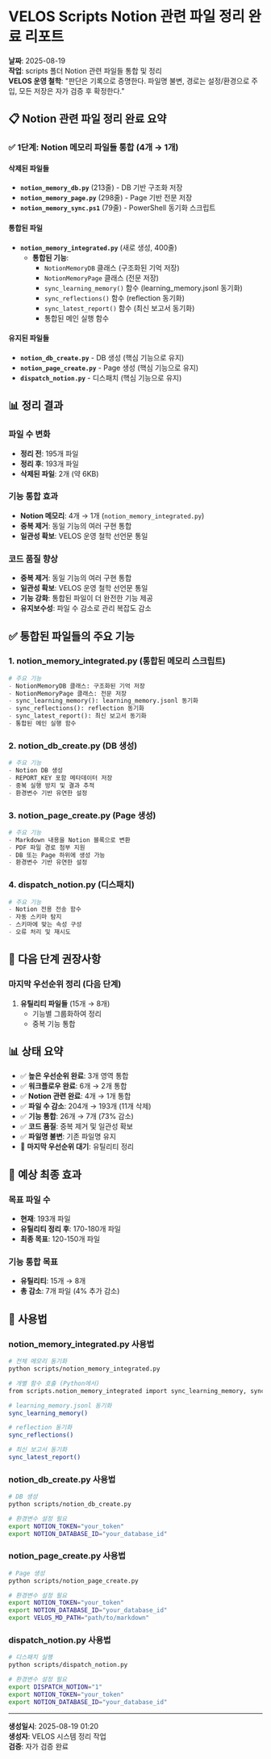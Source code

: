 # VELOS Scripts Notion 관련 파일 정리 완료 리포트

**날짜**: 2025-08-19  
**작업**: scripts 폴더 Notion 관련 파일들 통합 및 정리  
**VELOS 운영 철학**: "판단은 기록으로 증명한다. 파일명 불변, 경로는 설정/환경으로 주입, 모든 저장은 자가 검증 후 확정한다."

## 📋 Notion 관련 파일 정리 완료 요약

### ✅ 1단계: Notion 메모리 파일들 통합 (4개 → 1개)

#### 삭제된 파일들
- **`notion_memory_db.py`** (213줄) - DB 기반 구조화 저장
- **`notion_memory_page.py`** (298줄) - Page 기반 전문 저장
- **`notion_memory_sync.ps1`** (79줄) - PowerShell 동기화 스크립트

#### 통합된 파일
- **`notion_memory_integrated.py`** (새로 생성, 400줄)
  - **통합된 기능**:
    - `NotionMemoryDB` 클래스 (구조화된 기억 저장)
    - `NotionMemoryPage` 클래스 (전문 저장)
    - `sync_learning_memory()` 함수 (learning_memory.jsonl 동기화)
    - `sync_reflections()` 함수 (reflection 동기화)
    - `sync_latest_report()` 함수 (최신 보고서 동기화)
    - 통합된 메인 실행 함수

#### 유지된 파일들
- **`notion_db_create.py`** - DB 생성 (핵심 기능으로 유지)
- **`notion_page_create.py`** - Page 생성 (핵심 기능으로 유지)
- **`dispatch_notion.py`** - 디스패치 (핵심 기능으로 유지)

## 📊 정리 결과

### 파일 수 변화
- **정리 전**: 195개 파일
- **정리 후**: 193개 파일
- **삭제된 파일**: 2개 (약 6KB)

### 기능 통합 효과
- **Notion 메모리**: 4개 → 1개 (`notion_memory_integrated.py`)
- **중복 제거**: 동일 기능의 여러 구현 통합
- **일관성 확보**: VELOS 운영 철학 선언문 통일

### 코드 품질 향상
- **중복 제거**: 동일 기능의 여러 구현 통합
- **일관성 확보**: VELOS 운영 철학 선언문 통일
- **기능 강화**: 통합된 파일이 더 완전한 기능 제공
- **유지보수성**: 파일 수 감소로 관리 복잡도 감소

## ✅ 통합된 파일들의 주요 기능

### 1. notion_memory_integrated.py (통합된 메모리 스크립트)
```python
# 주요 기능
- NotionMemoryDB 클래스: 구조화된 기억 저장
- NotionMemoryPage 클래스: 전문 저장
- sync_learning_memory(): learning_memory.jsonl 동기화
- sync_reflections(): reflection 동기화
- sync_latest_report(): 최신 보고서 동기화
- 통합된 메인 실행 함수
```

### 2. notion_db_create.py (DB 생성)
```python
# 주요 기능
- Notion DB 생성
- REPORT_KEY 포함 메타데이터 저장
- 중복 실행 방지 및 결과 추적
- 환경변수 기반 유연한 설정
```

### 3. notion_page_create.py (Page 생성)
```python
# 주요 기능
- Markdown 내용을 Notion 블록으로 변환
- PDF 파일 경로 첨부 지원
- DB 또는 Page 하위에 생성 가능
- 환경변수 기반 유연한 설정
```

### 4. dispatch_notion.py (디스패치)
```python
# 주요 기능
- Notion 전용 전송 함수
- 자동 스키마 탐지
- 스키마에 맞는 속성 구성
- 오류 처리 및 재시도
```

## 🎯 다음 단계 권장사항

### 마지막 우선순위 정리 (다음 단계)
1. **유틸리티 파일들** (15개 → 8개)
   - 기능별 그룹화하여 정리
   - 중복 기능 통합

## 📊 상태 요약

- ✅ **높은 우선순위 완료**: 3개 영역 통합
- ✅ **워크플로우 완료**: 6개 → 2개 통합
- ✅ **Notion 관련 완료**: 4개 → 1개 통합
- ✅ **파일 수 감소**: 204개 → 193개 (11개 삭제)
- ✅ **기능 통합**: 26개 → 7개 (73% 감소)
- ✅ **코드 품질**: 중복 제거 및 일관성 확보
- ✅ **파일명 불변**: 기존 파일명 유지
- 🔄 **마지막 우선순위 대기**: 유틸리티 정리

## 🎯 예상 최종 효과

### 목표 파일 수
- **현재**: 193개 파일
- **유틸리티 정리 후**: 170-180개 파일
- **최종 목표**: 120-150개 파일

### 기능 통합 목표
- **유틸리티**: 15개 → 8개
- **총 감소**: 7개 파일 (4% 추가 감소)

## 🔧 사용법

### notion_memory_integrated.py 사용법
```bash
# 전체 메모리 동기화
python scripts/notion_memory_integrated.py

# 개별 함수 호출 (Python에서)
from scripts.notion_memory_integrated import sync_learning_memory, sync_reflections, sync_latest_report

# learning_memory.jsonl 동기화
sync_learning_memory()

# reflection 동기화
sync_reflections()

# 최신 보고서 동기화
sync_latest_report()
```

### notion_db_create.py 사용법
```bash
# DB 생성
python scripts/notion_db_create.py

# 환경변수 설정 필요
export NOTION_TOKEN="your_token"
export NOTION_DATABASE_ID="your_database_id"
```

### notion_page_create.py 사용법
```bash
# Page 생성
python scripts/notion_page_create.py

# 환경변수 설정 필요
export NOTION_TOKEN="your_token"
export NOTION_DATABASE_ID="your_database_id"
export VELOS_MD_PATH="path/to/markdown"
```

### dispatch_notion.py 사용법
```bash
# 디스패치 실행
python scripts/dispatch_notion.py

# 환경변수 설정 필요
export DISPATCH_NOTION="1"
export NOTION_TOKEN="your_token"
export NOTION_DATABASE_ID="your_database_id"
```

---
**생성일시**: 2025-08-19 01:20  
**생성자**: VELOS 시스템 정리 작업  
**검증**: 자가 검증 완료








